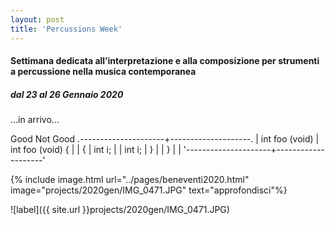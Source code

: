 ```yaml
---
layout: post
title: 'Percussions Week'
---
```



#### Settimana dedicata all’interpretazione e alla composizione per strumenti a percussione nella musica contemporanea

##### dal 23 al 26 Gennaio 2020

...in arrivo...

Good               Not Good
.---------------------+--------------------.
| int foo (void)      | int foo (void) {   |
| {                   |    int i;          |
|    int i;           | }                  |
| }                   |                    |
'---------------------+--------------------'

{% include image.html url="../pages/beneventi2020.html" image="projects/2020gen/IMG_0471.JPG" text="approfondisci"%}

![label]({{ site.url }}projects/2020gen/IMG_0471.JPG)
